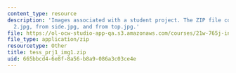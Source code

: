 ```yaml
---
content_type: resource
description: 'Images associated with a student project. The ZIP file contains: dooropen
  2.jpg, from side.jpg, and from top.jpg.'
file: https://ol-ocw-studio-app-qa.s3.amazonaws.com/courses/21w-765j-interactive-and-non-linear-narrative-theory-and-practice-spring-2004/665bbcd46e8f8a56b8a9086a3c03ce4e_tess_prj1_img1.zip
file_type: application/zip
resourcetype: Other
title: tess_prj1_img1.zip
uid: 665bbcd4-6e8f-8a56-b8a9-086a3c03ce4e
---
```

